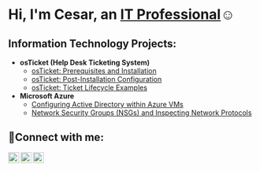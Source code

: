 
<h1>Hi, I'm Cesar, an <a href="https://linkedin.com/in/cesar-c-saenz">IT Professional</a>☺</h1>

<h2> Information Technology Projects:</h2>

- <b>osTicket (Help Desk Ticketing System)</b>
  - [osTicket: Prerequisites and Installation](https://github.com/cesarcsaenz/osticket-prereqs)
  - [osTicket: Post-Installation Configuration](https://github.com/cesar-c-saenz/post-install-config)
  - [osTicket: Ticket Lifecycle Examples](https://github.com/cesar-c-saenz/ticket-lifecycle)
- <b>Microsoft Azure</b>
  - [Configuring Active Directory within Azure VMs](https://github.com/cesar-c-saenz/configure-ad)
  - [Network Security Groups (NSGs) and Inspecting Network Protocols](https://github.com/cesar-c-saenz/azure-network-protocols)

<h2>🤳Connect with me:</h2>

[<img align="left" alt="Cesar | Twitter" width="22px" src="https://cdn.jsdelivr.net/npm/simple-icons@v3/icons/twitter.svg" />][twitter]
[<img align="left" alt="Cesar | LinkedIn" width="22px" src="https://cdn.jsdelivr.net/npm/simple-icons@v3/icons/linkedin.svg" />][linkedin]
[<img align="left" alt="Cesar | Instagram" width="22px" src="https://cdn.jsdelivr.net/npm/simple-icons@v3/icons/instagram.svg" />][instagram]

[twitter]: https://twitter.com/CesarSaenz1035
[instagram]: https://www.instagram.com/Josh
[linkedin]: https://linkedin.com/in/cesar-c-saenz
